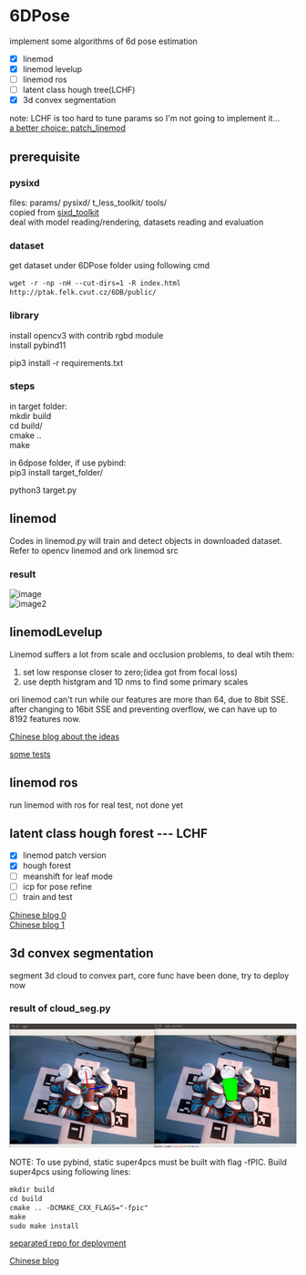
# 6DPose

implement some algorithms of 6d pose estimation  

- [x] linemod
- [x] linemod levelup
- [ ] linemod ros
- [ ] latent class hough tree(LCHF)
- [x] 3d convex segmentation  

note: LCHF is too hard to tune params so I'm not going to implement it...  
[a better choice: patch_linemod](https://github.com/meiqua/patch_linemod)

## prerequisite

### pysixd

files: params/  pysixd/  t_less_toolkit/  tools/  
copied from [sixd_toolkit](https://github.com/thodan/sixd_toolkit)  
deal with model reading/rendering, datasets reading and evaluation  

### dataset

get dataset under 6DPose folder using following cmd  
```
wget -r -np -nH --cut-dirs=1 -R index.html http://ptak.felk.cvut.cz/6DB/public/
```

### library

install opencv3 with contrib rgbd module  
install pybind11  

pip3 install -r requirements.txt

### steps

in target folder:  
mkdir build  
cd build/  
cmake ..  
make  

in 6dpose folder, if use pybind:  
pip3 install target_folder/  

python3 target.py

## linemod

Codes in linemod.py will train and detect objects in downloaded dataset.  
Refer to opencv linemod and ork linemod src  

### result

![image](./test/results/scene6_match.png)  
![image2](./test/results/axis.png)

## linemodLevelup

Linemod suffers a lot from scale and occlusion problems, to deal wtih
them:  
1. set low response closer to zero;(idea got from focal loss)  
2. use depth histgram and 1D nms to find some primary scales  
 
ori linemod can't run while our features are more than 64, due to 8bit SSE.
after changing to 16bit SSE and preventing overflow,
we can have up to 8192 features now.


[Chinese blog about the ideas](https://zhuanlan.zhihu.com/p/35683990)  

[some tests](./linemodLevelup/readme.md)  

## linemod ros  

run linemod with ros for real test, not done yet

## latent class hough forest --- LCHF  

- [x] linemod patch version
- [x] hough forest
- [ ] meanshift for leaf mode
- [ ] icp for pose refine
- [ ] train and test  

[Chinese blog 0](https://zhuanlan.zhihu.com/p/35710562)  
[Chinese blog 1](https://zhuanlan.zhihu.com/p/35740328)  

## 3d convex segmentation

segment 3d cloud to convex part, core func have been done, try to deploy now  
### result of cloud_seg.py
![cloud](./cxx_3d_seg/test/cloud_seg.png)
 
NOTE: To use pybind, static super4pcs must be built with flag -fPIC.
Build super4pcs using following lines:    
```
mkdir build
cd build
cmake .. -DCMAKE_CXX_FLAGS="-fpic"
make
sudo make install
```
[separated repo for deployment](https://github.com/meiqua/binPicking_3dseg)  

[Chinese blog](https://zhuanlan.zhihu.com/p/36419676)
